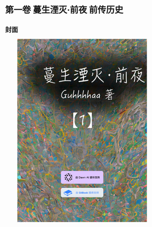 # 第一卷 蔓生湮灭·前夜 前传历史

## 封面

<figure><img src="../.gitbook/assets/1 (1).png" alt=""><figcaption></figcaption></figure>
